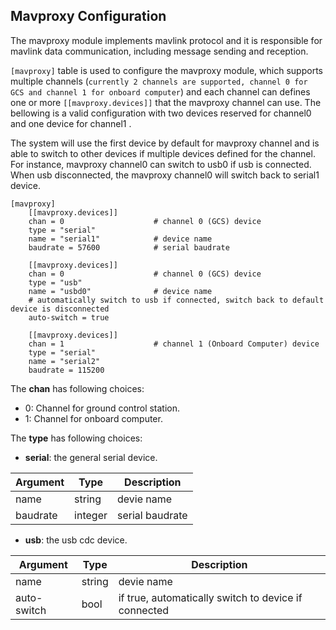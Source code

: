 ## Mavproxy Configuration

The mavproxy module implements mavlink protocol and it is responsible for mavlink data communication, including message sending and reception.

`[mavproxy]` table is used to configure the mavproxy module, which supports multiple channels (`currently 2 channels are supported, channel 0 for GCS and channel 1 for onboard computer`) and each channel can defines one or more `[[mavproxy.devices]]` that the mavproxy channel can use. The bellowing is a valid configuration with two devices reserved for channel0 and one device for channel1 . 

The system will use the first device by default for mavproxy channel and is able to switch to other devices if multiple devices defined for the channel. For instance, mavproxy channel0 can switch to usb0 if usb is connected. When usb disconnected, the mavproxy channel0 will switch back to serial1 device.

```
[mavproxy]
    [[mavproxy.devices]]        
    chan = 0					# channel 0 (GCS) device
    type = "serial"
    name = "serial1"            # device name
    baudrate = 57600            # serial baudrate

    [[mavproxy.devices]]        
    chan = 0					# channel 0 (GCS) device
    type = "usb"
    name = "usbd0"              # device name
    # automatically switch to usb if connected, switch back to default device is disconnected
    auto-switch = true
    
    [[mavproxy.devices]]
    chan = 1					# channel 1 (Onboard Computer) device
    type = "serial"
    name = "serial2"
    baudrate = 115200
```

The **chan** has following choices:

- 0: Channel for ground control station.
- 1: Channel for onboard computer.

The **type** has following choices:

- **serial**: the general serial device.

| Argument    | Type    | Description                                              |
| ----------- | ------- | -------------------------------------------------------- |
| name        | string  | devie name                                               |
| baudrate    | integer | serial baudrate                                          |

- **usb**: the usb cdc device.

| Argument    | Type   | Description                                              |
| ----------- | ------ | -------------------------------------------------------- |
| name        | string | devie name                                               |
| auto-switch | bool   | if true, automatically switch to device if connected |
